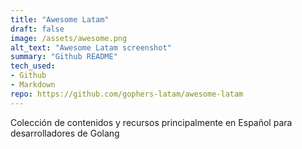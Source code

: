 ```yaml
---
title: "Awesome Latam"
draft: false
image: /assets/awesome.png
alt_text: "Awesome Latam screenshot"
summary: "Github README"
tech_used:
- Github
- Markdown
repo: https://github.com/gophers-latam/awesome-latam
---
```


Colección de contenidos y recursos principalmente en Español para desarrolladores de Golang
